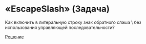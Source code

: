 # «EscapeSlash» (Задача)

Как включить в литеральную строку знак обратного слэша \ без использования управляющей последовательности?

[Решение](./EscapeSlash-S.md)